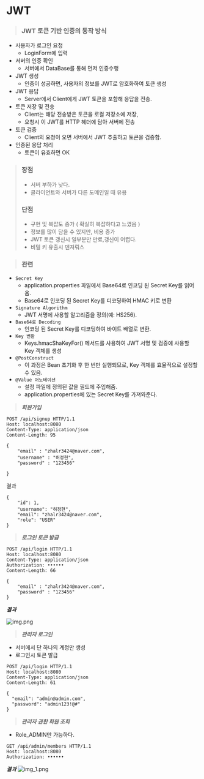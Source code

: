 # JWT 
> ### JWT 토큰 기반 인증의 동작 방식
- 사용자가 로그인 요청
  - LoginForm에 입력 
- 서버의 인증 확인 
  - 서버에서 DataBase를 통해 먼저 인증수행 
- JWT 생성
  - 인증이 성공하면, 사용자의 정보를 JWT로 암호화하여 토큰 생성
- JWT 응답
  - Server에서 Client에게 JWT 토큰을 포함해 응답을 전송.
- 토큰 저장 및 전송
  - Client는 해당 전송받은 토큰을 로컬 저장소에 저장, 
  - 요청시 이 JWT를 HTTP 헤더에 담아 서버에 전송
- 토큰 검증
  - Client의 요청이 오면 서버에서 JWT 추출하고 토큰을 검증함.
- 인증된 응답 처리 
  - 토큰이 유효하면 OK

> ### 장점
> - 서버 부하가 낮다.
> - 클라이언트와 서버가 다른 도메인일 때 유용
> ### 단점
> - 구현 및 복잡도 증가 ( 확실히 복잡하다고 느꼈음 )
> - 정보를 많이 담을 수 있지만, 비용 증가
> - JWT 토큰 갱신시 일부분만 만료,갱신이 어렵다.
> - 비밀 키 유출시 덴져뤄스

> ### 관련
- `Secret Key`
  - application.properties 파일에서 Base64로 인코딩 된 Secret Key를 읽어옴.
  - Base64로 인코딩 된 Secret Key를 디코딩하여 HMAC 키로 변환
- `Signature Algorithm` 
  - JWT 서명에 사용할 알고리즘을 정의(예: HS256).
- `Base64로 Decoding`
  - 인코딩 된 Secret Key를 디코딩하여 바이트 배열로 변환.
- `Key 변환 `
  - Keys.hmacShaKeyFor() 메서드를 사용하여 JWT 서명 및 검증에 사용할 Key 객체를 생성
- `@PostConstruct` 
  - 이 과정은 Bean 초기화 후 한 번만 실행되므로, Key 객체를 효율적으로 설정할 수 있음.
- `@Value 어노테이션 `
  - 설정 파일에 정의된 값을 필드에 주입해줌. 
  - application.properties에 있는 Secret Key를 가져와준다.

> **_회원가입_** 
````
POST /api/signup HTTP/1.1
Host: localhost:8080
Content-Type: application/json
Content-Length: 95

{
    "email" : "zhalr3424@naver.com",
    "username" : "허정현",
    "password" : "123456"
    
}
```` 
결과 
```
{
    "id": 1,
    "username": "허정현",
    "email": "zhalr3424@naver.com",
    "role": "USER"
}
```
> **_로그인 토큰 발급_** 
```
POST /api/login HTTP/1.1
Host: localhost:8080
Content-Type: application/json
Authorization: ••••••
Content-Length: 66

{
    "email" : "zhalr3424@naver.com",
    "password" : "123456"
}
```
**_결과_**

![img.png](img.png)

> **_관리자 로그인_**
- 서버에서 단 하나의 계정만 생성
- 로그인시 토큰 발급
````
POST /api/login HTTP/1.1
Host: localhost:8080
Content-Type: application/json
Content-Length: 61

{
  "email": "admin@admin.com",
  "password": "admin123!@#"
}
````
> **_관리자 권한 회원 조회_**
- Role_ADMIN만 가능하다.
````
GET /api/admin/members HTTP/1.1
Host: localhost:8080
Authorization: ••••••
````
**_결과_**
![img_1.png](img_1.png)




